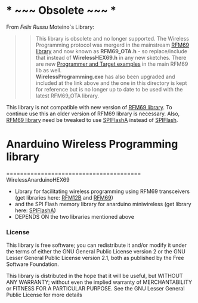 # * ~~~ Obsolete ~~~ *
From _Felix Russu_ Moteino´s Library:

>> This library is obsolete and no longer supported. The Wireless Programming protocol was mergerd in the mainstream [RFM69 library](https://github.com/LowPowerLab/RFM69) and now known as **RFM69_OTA.h** - so replace/include that instead of **WirelessHEX69.h** in any new sketches. There are new [Programmer and Target examples](https://github.com/LowPowerLab/RFM69/tree/master/Examples/WirelessProgramming_OTA) in the main RFM69 lib as well.
<br>**WirelessProgramming.exe** has also been upgraded and included at the link above and the one in this directory is kept for reference but is no longer up to date to be used with the latest RFM69_OTA library.

This library is not compatible with new version of [RFM69 library](https://github.com/LowPowerLab/RFM69). To continue use this an older version of RFM69 library is necessary.
Also, [RFM69 library](https://github.com/LowPowerLab/RFM69) need be tweaked to use [SPIFlashA](https://github.com/rrobinet/SPIFlashA) instead of [SPIFlash](https://github.com/LowPowerLab/SPIFlash).

# Anarduino Wireless Programming library
=======================================
WirelessAnarduinoHEX69 

 * Library for facilitating wireless programming using RFM69 transceivers (get libraries here: [RFM12B](https://github.com/LowPowerLab/RFM12B) and [RFM69](https://github.com/LowPowerLab/RFM69))
 * and the SPI Flash memory library for anarduino miniwireless (get library here: [SPIFlashA](https://github.com/rrobinet/SPIFlashA))
 * DEPENDS ON the two libraries mentioned above

### License

This library is free software; you can redistribute it and/or modify it under the terms of either the GNU General Public License version 2 or the GNU Lesser General Public License version 2.1, both as published by the Free Software Foundation.

This library is distributed in the hope that it will be useful, but WITHOUT ANY WARRANTY; without even the implied warranty of MERCHANTABILITY or FITNESS FOR A PARTICULAR PURPOSE.  See the GNU Lesser General Public License for more details
